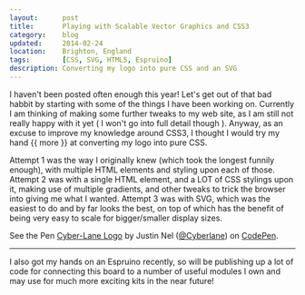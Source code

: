 ```yaml
---
layout:      post
title:       Playing with Scalable Vector Graphics and CSS3
category:    blog
updated:     2014-02-24
location:    Brighton, England
tags:        [CSS, SVG, HTML5, Espruino]
description: Converting my logo into pure CSS and an SVG
---
```

I haven't been posted often enough this year! Let's get out of that bad habbit by starting with some of the things I have been working on. Currently I am thinking of making some further tweaks to my web site, as I am still not really happy with it yet ( I won't go into full detail though ). Anyway, as an excuse to improve my knowledge around CSS3, I thought I would try my hand {{ more }} at converting my logo into pure CSS.

Attempt 1 was the way I originally knew (which took the longest funnily enough), with multiple HTML elements and styling upon each of those.
Attempt 2 was with a single HTML element, and a LOT of CSS stylings upon it, making use of multiple gradients, and other tweaks to trick the browser into giving me what I wanted.
Attempt 3 was with SVG, which was the easiest to do and by far looks the best, on top of which has the benefit of being very easy to scale for bigger/smaller display sizes.

<p data-height="268" data-theme-id="0" data-slug-hash="glwrc" data-default-tab="result" class='codepen'>See the Pen <a href='http://codepen.io/Cyberlane/pen/glwrc'>Cyber-Lane Logo</a> by Justin Nel (<a href='http://codepen.io/Cyberlane'>@Cyberlane</a>) on <a href='http://codepen.io'>CodePen</a>.</p>
<script async src="//codepen.io/assets/embed/ei.js"></script>

---

I also got my hands on an Espruino recently, so will be publishing up a lot of code for connecting this board to a number of useful modules I own and may use for much more exciting kits in the near future!